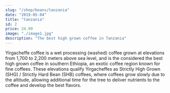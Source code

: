 ```yaml
---
slug: "/shop/beans/tanzania"
date: "2019-05-04"
title: "tanzania"
id: 2
price: 24.99
image: "./image1.jpg"
description: "The best high grown coffee in Tanzania"
---
```


Yirgacheffe coffee is a wet processing (washed) coffee grown at elevations from 1,700 to 2,200 meters above sea level, and is the considered the best high grown coffee in southern Ethiopia, an exotic coffee region known for fine coffees. These elevations qualify Yirgacheffes as Strictly High Grown (SHG) / Strictly Hard Bean (SHB) coffees, where coffees grow slowly due to the altitude, allowing additional time for the tree to deliver nutrients to the coffee and develop the best flavors.